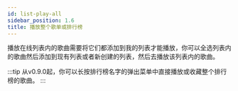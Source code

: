 ```yaml
---
id: list-play-all
sidebar_position: 1.6
title: 播放整个歌单或排行榜
---
```



播放在线列表内的歌曲需要将它们都添加到我的列表才能播放，你可以全选列表内的歌曲然后添加到现有列表或者新创建的列表，然后去播放该列表内的歌曲。

:::tip
从v0.9.0起，你可以长按排行榜名字的弹出菜单中直接播放或收藏整个排行榜的歌曲。
:::
